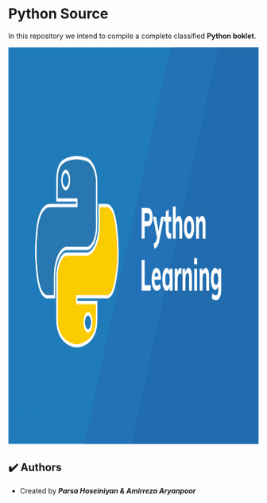 # Python Source

In this repository we intend to compile a complete classified **Python boklet**.

<img src="assets\images\python.jpg" alt="python" style="width:900px; height:800px">

## :heavy_check_mark: Authors

-   Created by ***Parsa Hoseiniyan & Amirreza Aryanpoor***
